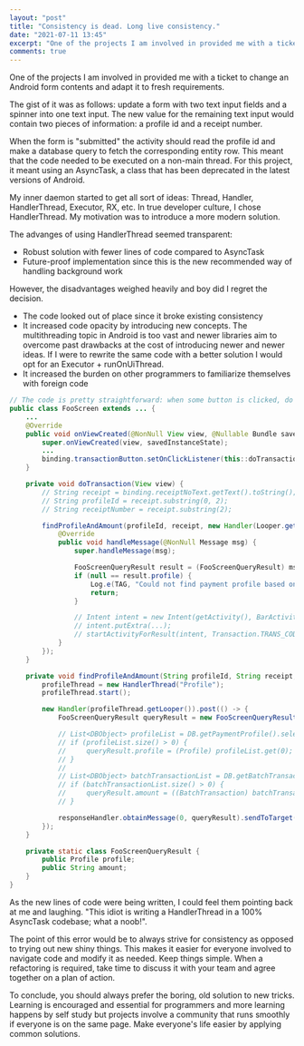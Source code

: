 ```yaml
---
layout: "post"
title: "Consistency is dead. Long live consistency."
date: "2021-07-11 13:45"
excerpt: "One of the projects I am involved in provided me with a ticket to change an Android form contents and adapt it to fresh requirements."
comments: true
---
```


One of the projects I am involved in provided me with a ticket to change an Android form contents and adapt it to fresh requirements.

The gist of it was as follows: update a form with two text input fields and a spinner into one text input.
The new value for the remaining text input would contain two pieces of information: a profile id and a receipt number.

When the form is "submitted" the activity should read the profile id and make a database query to fetch the corresponding entity row.
This meant that the code needed to be executed on a non-main thread. For this project, it meant using an AsyncTask, a class that has been deprecated in the latest versions of Android.

My inner daemon started to get all sort of ideas: Thread, Handler, HandlerThread, Executor, RX, etc. In true developer culture, I chose HandlerThread.
My motivation was to introduce a more modern solution.

The advanges of using HandlerThread seemed transparent:
- Robust solution with fewer lines of code compared to AsyncTask
- Future-proof implementation since this is the new recommended way of handling background work

However, the disadvantages weighed heavily and boy did I regret the decision.
- The code looked out of place since it broke existing consistency
- It increased code opacity by introducing new concepts. The multithreading topic in Android is too vast and newer libraries aim to overcome past drawbacks at the cost of introducing newer and newer ideas. If I were to rewrite the same code with a better solution I would opt for an Executor + runOnUiThread.
- It increased the burden on other programmers to familiarize themselves with foreign code


```java
// The code is pretty straightforward: when some button is clicked, do some action in the background and return the result to the UI thread
public class FooScreen extends ... {
    ...
    @Override
    public void onViewCreated(@NonNull View view, @Nullable Bundle savedInstanceState) {
        super.onViewCreated(view, savedInstanceState);
        ...
        binding.transactionButton.setOnClickListener(this::doTransaction);
    }

    private void doTransaction(View view) {
        // String receipt = binding.receiptNoText.getText().toString();
        // String profileId = receipt.substring(0, 2);
        // String receiptNumber = receipt.substring(2);

        findProfileAndAmount(profileId, receipt, new Handler(Looper.getMainLooper()) { // The main looper will execute on the desired main thread
            @Override
            public void handleMessage(@NonNull Message msg) {
                super.handleMessage(msg);

                FooScreenQueryResult result = (FooScreenQueryResult) msg.obj;
                if (null == result.profile) {
                    Log.e(TAG, "Could not find payment profile based on given ID " + profileId);
                    return;
                }

                // Intent intent = new Intent(getActivity(), BarActivity.class);
                // intent.putExtra(...);
                // startActivityForResult(intent, Transaction.TRANS_CODE);
            }
        });
    }

    private void findProfileAndAmount(String profileId, String receipt, Handler responseHandler) { // This should have been an AsyncTask class
        profileThread = new HandlerThread("Profile");
        profileThread.start();

        new Handler(profileThread.getLooper()).post(() -> {
            FooScreenQueryResult queryResult = new FooScreenQueryResult();

            // List<DBObject> profileList = DB.getPaymentProfile().selectBy(Profile.COLS.ID, profileId);
            // if (profileList.size() > 0) {
            //     queryResult.profile = (Profile) profileList.get(0);
            // }
            //
            // List<DBObject> batchTransactionList = DB.getBatchTransaction().selectBy(BatchTransaction.COLS.RECEIPT_NO, receipt);
            // if (batchTransactionList.size() > 0) {
            //     queryResult.amount = ((BatchTransaction) batchTransactionList.get(0)).getAmount();
            // }

            responseHandler.obtainMessage(0, queryResult).sendToTarget(); // Send the found profile to the response handler
        });
    }

    private static class FooScreenQueryResult {
        public Profile profile;
        public String amount;
    }
}
```

As the new lines of code were being written, I could feel them pointing back at me and laughing. "This idiot is writing a HandlerThread in a 100% AsyncTask codebase; what a noob!".


The point of this error would be to always strive for consistency as opposed to trying out new shiny things.
This makes it easier for everyone involved to navigate code and modify it as needed.
Keep things simple. When a refactoring is required, take time to discuss it with your team and agree together on a plan of action.

To conclude, you should always prefer the boring, old solution to new tricks. Learning is encouraged and essential for programmers and more learning happens by self study but projects involve a community that runs smoothly if everyone is on the same page.
Make everyone's life easier by applying common solutions.
